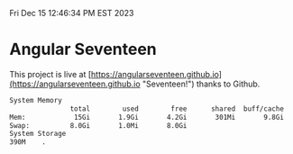 Fri Dec 15 12:46:34 PM EST 2023

# Angular Seventeen


This project is live at [https://angularseventeen.github.io](https://angularseventeen.github.io "Seventeen!") thanks to Github.

```bash
System Memory
               total        used        free      shared  buff/cache   available
Mem:            15Gi       1.9Gi       4.2Gi       301Mi       9.8Gi        13Gi
Swap:          8.0Gi       1.0Mi       8.0Gi
System Storage
390M	.
```
```bash
